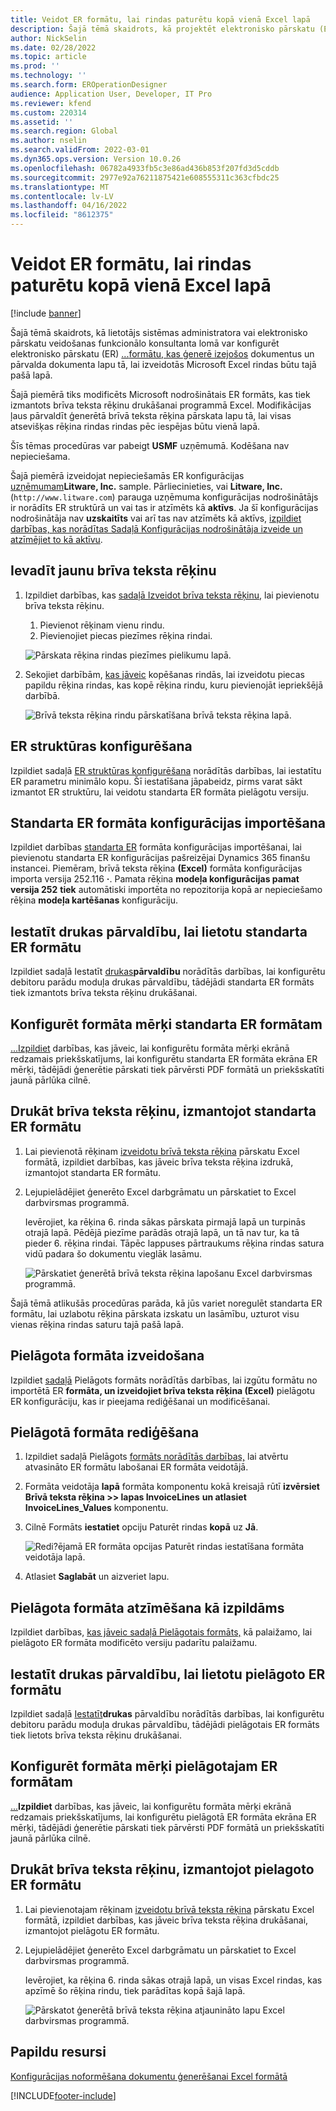 ```yaml
---
title: Veidot ER formātu, lai rindas paturētu kopā vienā Excel lapā
description: Šajā tēmā skaidrots, kā projektēt elektronisko pārskatu (ER) formātu, kas uztur rindas kopā vienā Microsoft Excel lapā.
author: NickSelin
ms.date: 02/28/2022
ms.topic: article
ms.prod: ''
ms.technology: ''
ms.search.form: EROperationDesigner
audience: Application User, Developer, IT Pro
ms.reviewer: kfend
ms.custom: 220314
ms.assetid: ''
ms.search.region: Global
ms.author: nselin
ms.search.validFrom: 2022-03-01
ms.dyn365.ops.version: Version 10.0.26
ms.openlocfilehash: 06782a4933fb5c3e86ad436b853f207fd3d5cddb
ms.sourcegitcommit: 2977e92a76211875421e608555311c363cfbdc25
ms.translationtype: MT
ms.contentlocale: lv-LV
ms.lasthandoff: 04/16/2022
ms.locfileid: "8612375"
---
```

# <a name="design-an-er-format-to-keep-rows-together-on-the-same-excel-page"></a>Veidot ER formātu, lai rindas paturētu kopā vienā Excel lapā

[!include [banner](../includes/banner.md)]


Šajā tēmā skaidrots, kā lietotājs sistēmas administratora vai elektronisko pārskatu veidošanas funkcionālo konsultanta lomā var konfigurēt elektronisko pārskatu (ER) [...](general-electronic-reporting.md)[formātu, kas ģenerē izejošos](er-overview-components.md#format-component) dokumentus un pārvalda dokumenta lapu tā, lai izveidotās Microsoft Excel rindas būtu tajā pašā lapā.

Šajā piemērā tiks modificēts Microsoft nodrošinātais ER formāts, kas tiek izmantots brīva teksta rēķinu drukāšanai programmā Excel. Modifikācijas ļaus pārvaldīt ģenerētā brīvā teksta rēķina pārskata lapu tā, lai visas atsevišķas rēķina rindas rindas pēc iespējas būtu vienā lapā.

Šīs tēmas procedūras var pabeigt **USMF** uzņēmumā. Kodēšana nav nepieciešama.

Šajā piemērā izveidojat nepieciešamās ER konfigurācijas [uzņēmumam](general-electronic-reporting.md#Configuration)**Litware, Inc.** sample. Pārliecinieties, vai **Litware, Inc.** (`http://www.litware.com`) parauga uzņēmuma konfigurācijas nodrošinātājs ir norādīts ER struktūrā un vai tas ir atzīmēts kā **aktīvs**. Ja šī konfigurācijas nodrošinātāja nav **uzskaitīts** vai arī tas nav atzīmēts kā aktīvs, [izpildiet darbības, kas norādītas Sadaļā Konfigurācijas nodrošinātāja izveide un atzīmējiet to kā aktīvu](tasks/er-configuration-provider-mark-it-active-2016-11.md).

## <a name="enter-a-new-free-text-invoice"></a>Ievadīt jaunu brīva teksta rēķinu

1. Izpildiet darbības, kas [sadaļā Izveidot brīva teksta rēķinu](../../../finance/accounts-receivable/create-free-text-invoice-new.md#create-a-free-text-invoice-1), lai pievienotu brīva teksta rēķinu.

    1. Pievienot rēķinam vienu rindu.
    2. Pievienojiet piecas piezīmes rēķina rindai.

    ![Pārskata rēķina rindas piezīmes pielikumu lapā.](./media/er-keep-excel-rows-together-notes.png)

2. Sekojiet darbībām, [kas jāveic](../../../finance/accounts-receivable/create-free-text-invoice-new.md#copy-lines) kopēšanas rindās, lai izveidotu piecas papildu rēķina rindas, kas kopē rēķina rindu, kuru pievienojāt iepriekšējā darbībā.

    ![Brīvā teksta rēķina rindu pārskatīšana brīvā teksta rēķina lapā.](./media/er-keep-excel-rows-together-invoice.png)

## <a name="configure-the-er-framework"></a>ER struktūras konfigurēšana

Izpildiet sadaļā [ER struktūras konfigurēšana](er-quick-start2-customize-report.md#ConfigureFramework) norādītās darbības, lai iestatītu ER parametru minimālo kopu. Šī iestatīšana jāpabeidz, pirms varat sākt izmantot ER struktūru, lai veidotu standarta ER formāta pielāgotu versiju.

## <a name="import-the-standard-er-format-configuration"></a>Standarta ER formāta konfigurācijas importēšana

Izpildiet darbības [standarta ER](er-quick-start2-customize-report.md#ImportERSolution1) formāta konfigurācijas importēšanai, lai pievienotu standarta ER konfigurācijas pašreizējai Dynamics 365 finanšu instancei. Piemēram, brīvā teksta rēķina **(Excel)** formāta konfigurācijas importa versija 252.116 **·**. Pamata rēķina **modeļa konfigurācijas pamat versija 252** **tiek** automātiski importēta no repozitorija kopā ar nepieciešamo rēķina **modeļa kartēšanas** konfigurāciju.

## <a name="set-up-print-management-to-use-the-standard-er-format"></a>Iestatīt drukas pārvaldību, lai lietotu standarta ER formātu

Izpildiet sadaļā Iestatīt [drukas](er-embed-images-header-footer-excel-reports.md#ConfigurePrintManagement1)**pārvaldību** norādītās darbības, lai konfigurētu debitoru parādu moduļa drukas pārvaldību, tādējādi standarta ER formāts tiek izmantots brīva teksta rēķinu drukāšanai.

## <a name="configure-a-format-destination-for-the-standard-er-format"></a>Konfigurēt formāta mērķi standarta ER formātam

[...](er-quick-start1-new-solution.md#ConfigureDestination)[Izpildiet](er-destination-type-screen.md) darbības, kas jāveic, lai konfigurētu formāta mērķi ekrānā redzamais priekšskatījums, lai konfigurētu standarta ER formāta ekrāna ER mērķi, tādējādi ģenerētie pārskati tiek pārvērsti PDF formātā un priekšskatīti jaunā pārlūka cilnē.

## <a name="print-a-free-text-invoice-by-using-the-standard-er-format"></a>Drukāt brīva teksta rēķinu, izmantojot standarta ER formātu

1. Lai pievienotā rēķinam [izveidotu brīvā teksta rēķina](er-embed-images-header-footer-excel-reports.md#ProcessInvoice1) pārskatu Excel formātā, izpildiet darbības, kas jāveic brīva teksta rēķina izdrukā, izmantojot standarta ER formātu.
2. Lejupielādējiet ģenerēto Excel darbgrāmatu un pārskatiet to Excel darbvirsmas programmā.

    Ievērojiet, ka rēķina 6. rinda sākas pārskata pirmajā lapā un turpinās otrajā lapā. Pēdējā piezīme parādās otrajā lapā, un tā nav tur, ka tā pieder 6. rēķina rindai. Tāpēc lappuses pārtraukums rēķina rindas satura vidū padara šo dokumentu vieglāk lasāmu.

    ![Pārskatiet ģenerētā brīvā teksta rēķina lapošanu Excel darbvirsmas programmā.](./media/er-keep-excel-rows-together-invoice1.gif)

Šajā tēmā atlikušās procedūras parāda, kā jūs variet noregulēt standarta ER formātu, lai uzlabotu rēķina pārskata izskatu un lasāmību, uzturot visu vienas rēķina rindas saturu tajā pašā lapā.

## <a name="create-a-custom-format"></a>Pielāgota formāta izveidošana

Izpildiet [sadaļā](er-embed-images-header-footer-excel-reports.md#DeriveProvidedFormat) Pielāgots formāts norādītās darbības, lai izgūtu formātu no importētā ER **formāta, un izveidojiet brīva teksta rēķina (Excel)** pielāgotu ER konfigurāciju, kas ir pieejama rediģēšanai un modificēšanai.

## <a name="edit-the-custom-format"></a>Pielāgotā formāta rediģēšana

1. Izpildiet sadaļā Pielāgots [formāts norādītās darbības,](er-embed-images-header-footer-excel-reports.md#ConfigureDerivedFormat) lai atvērtu atvasināto ER formātu labošanai ER formāta veidotājā.
2. Formāta veidotāja **lapā** formāta komponentu kokā kreisajā rūtī **izvērsiet Brīvā teksta rēķina \>\> lapas InvoiceLines** **un atlasiet InvoiceLines_Values** komponentu.
3. Cilnē Formāts **iestatiet** opciju Paturēt rindas **kopā** uz **Jā**.

    ![Redi?ējamā ER formāta opcijas Paturēt rindas iestatīšana formāta veidotāja lapā.](./media/er-keep-excel-rows-together-format.png)

4. Atlasiet **Saglabāt** un aizveriet lapu.

## <a name="mark-the-custom-format-as-runnable"></a>Pielāgota formāta atzīmēšana kā izpildāms

Izpildiet darbības, [kas jāveic sadaļā Pielāgotais formāts,](er-embed-images-header-footer-excel-reports.md#MarkFormatRunnable) kā palaižamo, lai pielāgoto ER formāta modificēto versiju padarītu palaižamu.

## <a name="set-up-print-management-to-use-the-custom-er-format"></a>Iestatīt drukas pārvaldību, lai lietotu pielāgoto ER formātu

Izpildiet sadaļā [Iestatīt](er-embed-images-header-footer-excel-reports.md#ConfigurePrintManagement2)**drukas** pārvaldību norādītās darbības, lai konfigurētu debitoru parādu moduļa drukas pārvaldību, tādējādi pielāgotais ER formāts tiek lietots brīva teksta rēķinu drukāšanai.

## <a name="configure-a-format-destination-for-the-custom-er-format"></a>Konfigurēt formāta mērķi pielāgotajam ER formātam

[...](er-quick-start1-new-solution.md#ConfigureDestination)**Izpildiet** darbības, kas jāveic, lai konfigurētu formāta mērķi ekrānā redzamais priekšskatījums, lai konfigurētu pielāgotā ER formāta ekrāna ER mērķi, tādējādi ģenerētie pārskati tiek pārvērsti PDF formātā un priekšskatīti jaunā pārlūka cilnē.

## <a name="print-a-free-text-invoice-by-using-the-custom-er-format"></a>Drukāt brīva teksta rēķinu, izmantojot pielagoto ER formātu

1. Lai pievienotajam rēķinam [izveidotu brīvā teksta rēķina](er-embed-images-header-footer-excel-reports.md#ProcessInvoice2) pārskatu Excel formātā, izpildiet darbības, kas jāveic brīva teksta rēķina drukāšanai, izmantojot pielāgotu ER formātu.
2. Lejupielādējiet ģenerēto Excel darbgrāmatu un pārskatiet to Excel darbvirsmas programmā.

    Ievērojiet, ka rēķina 6. rinda sākas otrajā lapā, un visas Excel rindas, kas apzīmē šo rēķina rindu, tiek parādītas kopā šajā lapā.

    ![Pārskatot ģenerētā brīvā teksta rēķina atjaunināto lapu Excel darbvirsmas programmā.](./media/er-keep-excel-rows-together-invoice2.gif)

## <a name="additional-resources"></a>Papildu resursi

[Konfigurācijas noformēšana dokumentu ģenerēšanai Excel formātā](er-fillable-excel.md)

[!INCLUDE[footer-include](../../../includes/footer-banner.md)]
